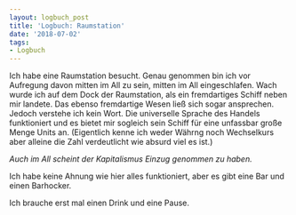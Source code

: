 ```yaml
---
layout: logbuch_post
title: 'Logbuch: Raumstation'
date: '2018-07-02'
tags: 
- Logbuch
---
```


Ich habe eine Raumstation besucht. Genau genommen bin ich vor Aufregung davon mitten im All zu sein, mitten im All eingeschlafen. Wach wurde ich auf dem Dock der Raumstation, als ein fremdartiges Schiff neben mir landete. Das ebenso fremdartige Wesen ließ sich sogar ansprechen. Jedoch verstehe ich kein Wort. Die universelle Sprache des Handels funktioniert und es bietet mir sogleich sein Schiff für eine unfassbar große Menge Units an. (Eigentlich kenne ich weder Währng noch Wechselkurs aber alleine die Zahl verdeutlicht wie absurd viel es ist.)  

*Auch im All scheint der Kapitalismus Einzug genommen zu haben.*

Ich habe keine Ahnung wie hier alles funktioniert, aber es gibt eine Bar und einen Barhocker. 

Ich brauche erst mal einen Drink und eine Pause.
